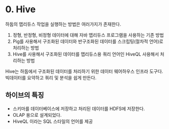 # 0. Hive

하둡의 맵리듀스 작업을 실행하는 방법은 여러가지가 존재한다. 

1. 정형, 반정형, 비정형 데이터에 대해 자바 맵리듀스 프로그램을 사용하는 기존 방법
2. Pig를 사용해서 구조화된 데이터와 반구조화된 데이터를 스크립팅(절차적 언어)로 처리하는 방법
3. Hive를 사용해서 구조화된 데이터를 맵리듀스용 쿼리 언어인 HiveQL 사용해서 처리하는 방법

Hive는 하둡에서 구조화된 데이터를 처리하기 위한 데이터 웨어하우스 인프라 도구다. 빅데이터를 요약하고 쿼리 및 분석을 쉽게 만든다. 

## 하이브의 특징
- 스키마를 데이터베이스에 저장하고 처리된 데이터를 HDFS에 저장한다.
- OLAP 용으로 설계되었다.
- HiveQL 이라는 SQL 스타일의 언어를 제공
